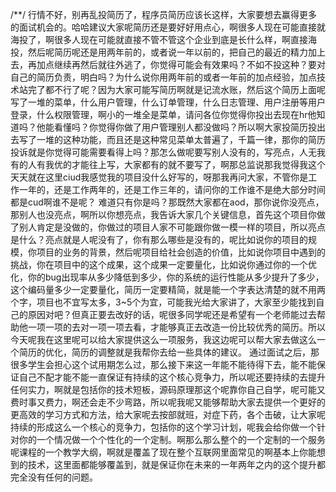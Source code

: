 /**/
行情不好，别再乱投简历了，程序员简历应该长这样，大家要想去赢得更多的面试机会的。哈哈建议大家呢简历还是要好好用点心，啊很多人现在可能直接就海投了，啊很多人现在可能就直接不管不管这个企业到底是长什么样，啊直接海投，然后呢简历呢还是用两年前的，或者说一年以前的，把自己的最近的精力加上去，再加点继续再然后就往外逃了，你觉得可能会有效果吗？不如不投这种？要对自己的简历负责，明白吗？为什么说你用两年前的或者一年前的加点经验，加点技术站完了都不行了呢？因为大家可能写简历啊就是记流水账，然后这个简历上面呢写了一堆的菜单，什么用户管理，什么订单管理，什么日志管理、用户注册等用户登录，什么权限管理，啊小的一堆全是菜单，请问各位你觉得你投出去现在hr他知道吗？他能看懂吗？你觉得你做了用户管理别人都没做吗？所以啊大家投简历投出去写了一堆的这种功能，而且还是这种常见菜单太普遍了，千篇一律，那你的简历投诉就是你觉得可能需要看得上吗？那怎么做呢要写别人没有的，写亮点，人无我有的人有我优的才能往上写，大家都有的就不要写了，啊那总监说那我觉得我这个天天就在这里ciud我感觉我的项目没什么好写的，呀那我再问大家，不管你是工作一年的，还是工作两年的，还是工作三年的，请问你的工作谁不是绝大部分时间都是cud啊谁不是呢？
	难道只有你是吗？那既然大家都在aod，那你说你没亮点，那别人也没亮点，啊所以你想亮点，我告诉大家几个关键信息，首先这个项目你做了别人肯定是没做的，你做过的项目人家不可能跟你做一模一样的项目，所以亮点是什么？亮点就是人呢没有了，你有那么哪些是没有的，呢比如说你的项目的规模，你项目的业务的背景，然后呢项目给社会创造的价值，比如说你项目中遇到的挑战，你在项目中的这个成果，这个成果一定要量化，比如说你通过你的一个优化，你的bug出现率从多少降低到多少，你的系统的运行性能从多少提升了多少，这个编码量多少一定要量化，简历一定要精简，就是能一个字表达清楚的就不用两个字，项目也不宜写太多，3~5个为宜，可能我光给大家讲了，大家至少能找到自己的原因对吧？但真正要去改好的话，呢很多同学呢还是希望有一个老师能过去帮助他一项一项的去对一项一项去看，才能够真正去改造一份比较优秀的简历。所以今天呢我在这里呢可以给大家提供这么一项服务，我这边呢可以帮大家去做这么一个简历的优化，简历的调整就是我帮你去给一些具体的建议。
	通过面试之后，那很多学生会担心这个试用期怎么过，那么接下来这一年能不能待得下去，能不能保证自己不配才能不能一直保证有持续的这个核心竞争力，所以呢还要持续的去提升任何实力，啊就是包括你的技术短板，源码原理那这个呢靠你自己自学，呢可能又费时事又费力，啊还会走不少弯路，所以呢我呢又能够帮助大家去提供一个更好的更高效的学习方式和方法，给大家呢去按部就班，对症下药，各个击破，让大家呢持续的形成这么一个核心的竞争力，包括你的这个学习计划，呢我会给你做一个针对你的一个情况做一个个性化的一个定制。啊那么那么整个的一个定制的一个服务呢课程的一个教学大纲，啊就是覆盖了现在整个互联网里面常见的啊基本上你能想到的技术，这里面都能够覆盖到，就是保证你在未来的一年两年之内的这个提升都完全没有任何的问题。
